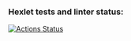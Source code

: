 ### Hexlet tests and linter status:
[![Actions Status](https://github.com/asfiks/frontend-project-44/workflows/hexlet-check/badge.svg)](https://github.com/asfiks/frontend-project-44/actions)